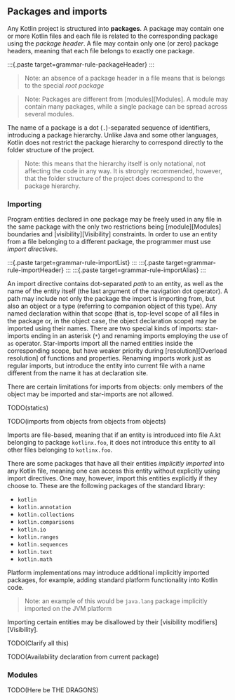 ## Packages and imports

Any Kotlin project is structured into **packages**. 
A package may contain one or more Kotlin files and each file is related to the corresponding package using the *package header*. 
A file may contain only one (or zero) package headers, meaning that each file belongs to exactly one package.

:::{.paste target=grammar-rule-packageHeader}
:::

> Note: an absence of a package header in a file means that is belongs to the special *root package*

> Note: Packages are different from [modules][Modules].
> A module may contain many packages, while a single package can be spread across several modules.

The name of a package is a dot (`.`)-separated sequence of identifiers, introducing a package hierarchy. 
Unlike Java and some other languages, Kotlin does not restrict the package hierarchy to correspond directly to the folder structure of the project.

> Note: this means that the hierarchy itself is only notational, not affecting the code in any way.
> It is strongly recommended, however, that the folder structure of the project does correspond to the package hierarchy.

### Importing

Program entities declared in one package may be freely used in any file in the same package with the only two restrictions being [module][Modules] boundaries and [visibility][Visibility] constraints.
In order to use an entity from a file belonging to a different package, the programmer must use *import directives*.

:::{.paste target=grammar-rule-importList}
:::
:::{.paste target=grammar-rule-importHeader}
:::
:::{.paste target=grammar-rule-importAlias}
:::

An import directive contains dot-separated *path* to an entity, as well as the name of the entity itself (the last argument of the navigation dot operator).
A path may include not only the package the import is importing from, but also an object or a type (referring to companion object of this type).
Any named declaration within that scope (that is, top-level scope of all files in the package or, in the object case, the object declaration scope) may be imported using their names.
There are two special kinds of imports: star-imports ending in an asterisk (`*`) and renaming imports employing the use of `as` operator. 
Star-imports import all the named entities inside the corresponding scope, but have weaker priority during [resolution][Overload resolution] of functions and properties. 
Renaming imports work just as regular imports, but introduce the entity into current file with a name different from the name it has at declaration site.

There are certain limitations for imports from objects: only members of the object may be imported and star-imports are not allowed.

TODO(statics)

TODO(imports from objects from objects from objects)

Imports are file-based, meaning that if an entity is introduced into file A.kt belonging to package `kotlinx.foo`, it does not introduce this entity to all other files belonging to `kotlinx.foo`.

There are some packages that have all their entities *implicitly imported* into any Kotlin file, meaning one can access this entity without explicitly using import directives.
One may, however, import this entities explicitly if they choose to.
These are the following packages of the standard library: 

- `kotlin`
- `kotlin.annotation`
- `kotlin.collections`
- `kotlin.comparisons`
- `kotlin.io`
- `kotlin.ranges`
- `kotlin.sequences`
- `kotlin.text`
- `kotlin.math`

Platform implementations may introduce additional implicitly imported packages, for example, adding standard platform functionality into Kotlin code.

> Note: an example of this would be `java.lang` package implicitly imported on the JVM platform

Importing certain entities may be disallowed by their [visibility modifiers][Visibility].

TODO(Clarify all this)

TODO(Availability declaration from current package)

### Modules

TODO(Here be THE DRAGONS)
